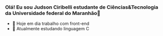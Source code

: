 ### Olá! Eu sou Judson Ciribelli estudante de Ciências&Tecnologia da Universidade federal do Maranhão👋

- 🔭 Hoje em dia trabalho com front-end
- 🌱 Atualmente estudando linguagem C
